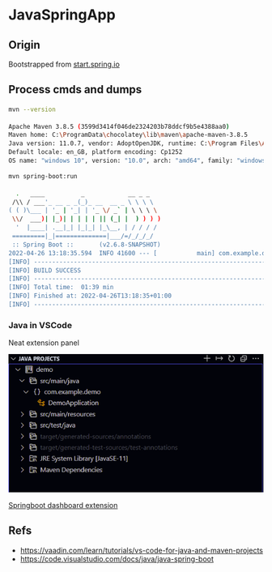 # JavaSpringApp



## Origin

Bootstrapped from [start.spring.io](https://start.spring.io/#!type=maven-project&language=java&platformVersion=2.6.8-SNAPSHOT&packaging=jar&jvmVersion=11&groupId=com.example&artifactId=demo&name=demo&description=Demo%20project%20for%20Spring%20Boot&packageName=com.example.demo&dependencies=azure-support,azure-storage,azure-keyvault-secrets,sqlserver,azure-cosmos-db,azure-active-directory)

## Process cmds and dumps

```bash
mvn --version

Apache Maven 3.8.5 (3599d3414f046de2324203b78ddcf9b5e4388aa0)
Maven home: C:\ProgramData\chocolatey\lib\maven\apache-maven-3.8.5
Java version: 11.0.7, vendor: AdoptOpenJDK, runtime: C:\Program Files\AdoptOpenJDK\jdk-11.0.7.10-hotspot
Default locale: en_GB, platform encoding: Cp1252
OS name: "windows 10", version: "10.0", arch: "amd64", family: "windows"
```

```bash
mvn spring-boot:run

  .   ____          _            __ _ _
 /\\ / ___'_ __ _ _(_)_ __  __ _ \ \ \ \
( ( )\___ | '_ | '_| | '_ \/ _` | \ \ \ \
 \\/  ___)| |_)| | | | | || (_| |  ) ) ) )
  '  |____| .__|_| |_|_| |_\__, | / / / /
 =========|_|==============|___/=/_/_/_/
 :: Spring Boot ::       (v2.6.8-SNAPSHOT)
2022-04-26 13:18:35.594  INFO 41600 --- [           main] com.example.demo.DemoApplication         : Started DemoApplication in 2.525 seconds (JVM running for 3.188)
[INFO] ------------------------------------------------------------------------
[INFO] BUILD SUCCESS
[INFO] ------------------------------------------------------------------------
[INFO] Total time:  01:39 min
[INFO] Finished at: 2022-04-26T13:18:35+01:00
[INFO] ------------------------------------------------------------------------
```

### Java in VSCode

Neat extension panel

![java projects](docs\JavaProjectsInVsCode.png)

[Springboot dashboard extension](https://marketplace.visualstudio.com/items?itemName=vscjava.vscode-spring-boot-dashboard
)

## Refs

- https://vaadin.com/learn/tutorials/vs-code-for-java-and-maven-projects
- https://code.visualstudio.com/docs/java/java-spring-boot